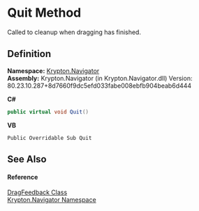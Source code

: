 # Quit Method


Called to cleanup when dragging has finished.



## Definition
**Namespace:** <a href="a21ac074-d119-3dc6-bd1c-d3a12c0128bc.md">Krypton.Navigator</a>  
**Assembly:** Krypton.Navigator (in Krypton.Navigator.dll) Version: 80.23.10.287+8d7660f9dc5efd033fabe008ebfb904beab6d444

**C#**
``` C#
public virtual void Quit()
```
**VB**
``` VB
Public Overridable Sub Quit
```



## See Also


#### Reference
<a href="3d1c2aa4-0822-eff9-762c-af33cf7f4426.md">DragFeedback Class</a>  
<a href="a21ac074-d119-3dc6-bd1c-d3a12c0128bc.md">Krypton.Navigator Namespace</a>  
